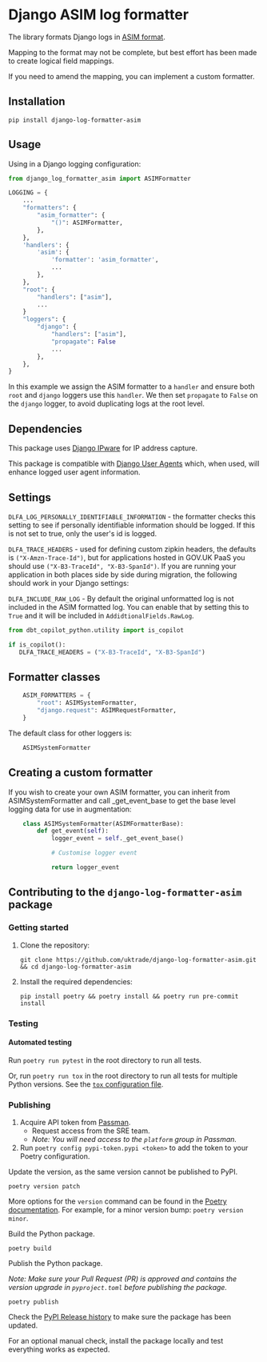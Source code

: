 # Django ASIM log formatter

The library formats Django logs in [ASIM format](https://learn.microsoft.com/en-us/azure/sentinel/normalization).

Mapping to the format may not be complete, but best effort has been made to create logical field mappings.

If you need to amend the mapping, you can implement a custom formatter.

## Installation

``` shell
pip install django-log-formatter-asim
```

## Usage

Using in a Django logging configuration:

``` python
from django_log_formatter_asim import ASIMFormatter

LOGGING = {
    ...
    "formatters": {
        "asim_formatter": {
            "()": ASIMFormatter,
        },
    },
    'handlers': {
        'asim': {
            'formatter': 'asim_formatter',
            ...
        },
    },
    "root": {
        "handlers": ["asim"],
        ...
    }
    "loggers": {
        "django": {
            "handlers": ["asim"],
            "propagate": False
            ...
        },
    },
}
```
In this example we assign the ASIM formatter to a `handler` and ensure both `root` and `django` loggers use this `handler`. We then set `propagate` to `False` on the `django` logger, to avoid duplicating logs at the root level. 

## Dependencies

This package uses [Django IPware](https://github.com/un33k/django-ipware) for IP address capture.

This package is compatible with [Django User Agents](https://pypi.org/project/django-user-agents) which, when used, will enhance logged user agent information.

## Settings

`DLFA_LOG_PERSONALLY_IDENTIFIABLE_INFORMATION` - the formatter checks this setting to see if personally identifiable information should be logged. If this is not set to true, only the user's id is logged.

`DLFA_TRACE_HEADERS` - used for defining custom zipkin headers, the defaults is `("X-Amzn-Trace-Id")`, but for applications hosted in GOV.UK PaaS you should use `("X-B3-TraceId", "X-B3-SpanId")`. If you are running your application in both places side by side during migration, the following should work in your Django settings:

`DLFA_INCLUDE_RAW_LOG` - By default the original unformatted log is not included in the ASIM formatted log. You can enable that by setting this to `True` and it will be included in `AddidtionalFields.RawLog`.

```python
from dbt_copilot_python.utility import is_copilot

if is_copilot():
   DLFA_TRACE_HEADERS = ("X-B3-TraceId", "X-B3-SpanId")
```

## Formatter classes

``` python
    ASIM_FORMATTERS = {
        "root": ASIMSystemFormatter,
        "django.request": ASIMRequestFormatter,
    }
```

The default class for other loggers is:

``` python
    ASIMSystemFormatter
```

## Creating a custom formatter

If you wish to create your own ASIM formatter, you can inherit from ASIMSystemFormatter and call _get_event_base to get the base level logging data for use in augmentation:

``` python
    class ASIMSystemFormatter(ASIMFormatterBase):
        def get_event(self):
            logger_event = self._get_event_base()

            # Customise logger event

            return logger_event
```

## Contributing to the `django-log-formatter-asim` package

### Getting started

1. Clone the repository:

   ```
   git clone https://github.com/uktrade/django-log-formatter-asim.git && cd django-log-formatter-asim
   ```

2. Install the required dependencies:

   ```
   pip install poetry && poetry install && poetry run pre-commit install
   ```

### Testing

#### Automated testing

Run `poetry run pytest` in the root directory to run all tests.

Or, run `poetry run tox` in the root directory to run all tests for multiple Python versions. See the [`tox` configuration file](tox.ini).

### Publishing

1. Acquire API token from [Passman](https://passman.ci.uktrade.digital/secret/cc82a3f7-ddfa-4312-ab56-1ff8528dadc8/).
   - Request access from the SRE team.
   - _Note: You will need access to the `platform` group in Passman._
2. Run `poetry config pypi-token.pypi <token>` to add the token to your Poetry configuration.

Update the version, as the same version cannot be published to PyPI.

```
poetry version patch
```

More options for the `version` command can be found in the [Poetry documentation](https://python-poetry.org/docs/cli/#version). For example, for a minor version bump: `poetry version minor`.

Build the Python package.

```
poetry build
```

Publish the Python package.

_Note: Make sure your Pull Request (PR) is approved and contains the version upgrade in `pyproject.toml` before publishing the package._

```
poetry publish
```

Check the [PyPI Release history](https://pypi.org/project/django-log-formatter-asim/#history) to make sure the package has been updated.

For an optional manual check, install the package locally and test everything works as expected.